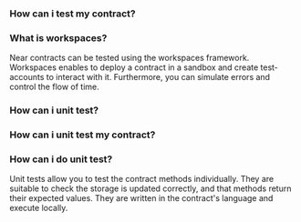 ### How can i test my contract?
### What is workspaces?
Near contracts can be tested using the workspaces framework. Workspaces enables to deploy a contract in a sandbox and create test-accounts to interact with it. Furthermore, you can simulate errors and control the flow of time.

### How can i unit test?
### How can i unit test my contract?
### How can i do unit test?
Unit tests allow you to test the contract methods individually. They are suitable to check the storage is updated correctly, and that methods return their expected values. They are written in the contract's language and execute locally.

